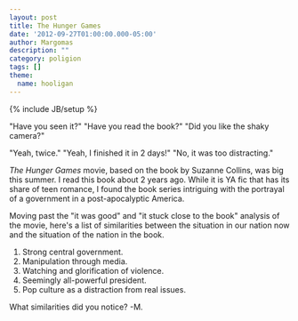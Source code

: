 ```yaml
---
layout: post
title: The Hunger Games
date: '2012-09-27T01:00:00.000-05:00'
author: Margomas
description: ""
category: poligion
tags: []
theme:
  name: hooligan
---
```

{% include JB/setup %}

"Have you seen it?" "Have you read the book?"
"Did you like the shaky camera?"

"Yeah, twice." "Yeah, I finished it in 2 days!" "No, it was too
distracting."

_The Hunger Games_ movie, based on the book by Suzanne Collins, was
big this summer. I read this book about 2 years ago. While it is YA
fic that has its share of teen romance, I found the book series
intriguing with the portrayal of a government in a post-apocalyptic
America.

Moving past the "it was good" and "it stuck close to the book"
analysis of the movie, here's a list of similarities between the
situation in our nation now and the situation of the nation in the
book.

1. Strong central government.
2. Manipulation through media.
3. Watching and glorification of violence.
4. Seemingly all-powerful president.
5. Pop culture as a distraction from real issues.


What similarities did you notice?
-M.

